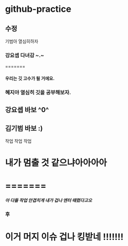 # github-practice

## 수정

기범아 열심히하자

### 강요셉 다녀감 ~.~

=======

#### 우리는 깃 고수가 될 거에요.

### 혜지야 열심히 깃을 공부해보자.

## 강요셉 바보 ^0^

## 김기범 바보 :)

작업 작업 작업

# 내가 멈출 것 같으냐아아아아

# =======

##### 아 다들 작업 안겹치게 내가 겁나 엔터 때렸다고오

### 후

# 이거 머지 이슈 겁나 킹받네 !!!!!!!
